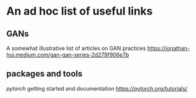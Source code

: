 # An ad hoc list of useful links

## GANs

A somewhat illustrative list of articles on GAN practices
https://jonathan-hui.medium.com/gan-gan-series-2d279f906e7b

## packages and tools

_pytorch_ getting started and documentation https://pytorch.org/tutorials/
